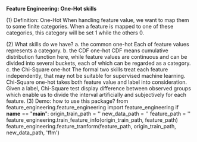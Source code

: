 **Feature Engineering: One-Hot skills**

(1) Definition: One-Hot
    When handling feature value, we want to map them to some finite categories. When a feature is 
    mapped to one of these categories, this category will be set 1 while the others 0. 

(2) What skills do we have?
    a. the common one-hot
       Each of feature values represents a category.
    b. the CDF one-hot
       CDF means cumulative distribution function here, while feature values are continuous and can
       be divided into several buckets, each of which can be regarded as a category.
    c. the Chi-Square one-hot
       The formal two skills treat each feature independently, that may not be suitable for supervised
        machine learning. Chi-Square one-hot takes both feature value and label into consideration. Given
        a label, Chi-Square test display difference between observed groups which enable us to divide the 
        interval artificially and subjectively for each feature.
(3) Demo: how to use this package?
    from feature_engineering.feature_engineering import feature_engineering
    if __name__ == "__main__":
        origin_train_path = ''
        new_data_path = ''
        feature_path = ''
        feature_engineering.train_feature_info(origin_train_path, feature_path)
        feature_engineering.feature_tranform(feature_path, origin_train_path, new_data_path, 'ffm')
